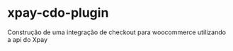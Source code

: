 # xpay-cdo-plugin
Construção de uma integração de checkout para woocommerce utilizando a api do Xpay
